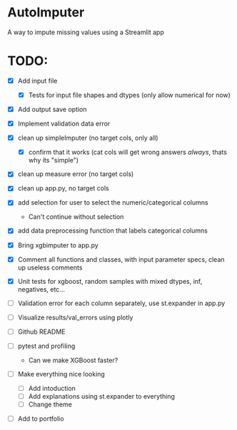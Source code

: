 # AutoImputer
A way to impute missing values using a Streamlit app

# TODO:

- [x] Add input file
    - [x] Tests for input file shapes and dtypes (only allow numerical for now)
- [x] Add output save option
- [x] Implement validation data error
- [x] clean up simpleImputer (no target cols, only all)
    - [x] confirm that it works (cat cols will get wrong answers _always_, thats why its "simple")
- [x] clean up measure error (no target cols)
- [x] clean up app.py, no target cols
- [x] add selection for user to select the numeric/categorical columns
    - Can't continue without selection
- [x] add data preprocessing function that labels categorical columns
- [x] Bring xgbimputer to app.py
- [x] Comment all functions and classes, with input parameter specs, clean up useless comments
- [x] Unit tests for xgboost, random samples with mixed dtypes, inf, negatives, etc...
- [ ] Validation error for each column separately, use st.expander in app.py
- [ ] Visualize results/val_errors using plotly
- [ ] Github README
- [ ] pytest and profiling
    - Can we make XGBoost faster?
- [ ] Make everything nice looking
    - [ ] Add intoduction
    - [ ] Add explanations using st.expander to everything
    - [ ] Change theme
- [ ] Add to portfolio


